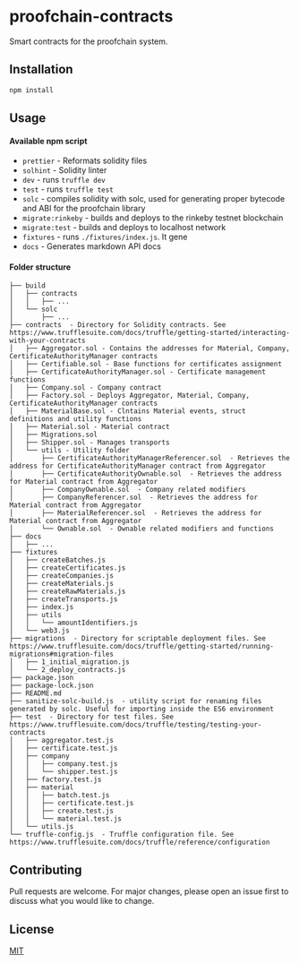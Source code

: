 # proofchain-contracts

Smart contracts for the proofchain system.

## Installation

```js
npm install
```

## Usage

#### Available npm script

- `prettier` - Reformats solidity files
- `solhint` - Solidity linter
- `dev` - runs `truffle dev`
- `test` - runs `truffle test`
- `solc` - compiles solidity with solc, used for generating proper bytecode and ABI for the proofchain library
- `migrate:rinkeby` - builds and deploys to the rinkeby testnet blockchain
- `migrate:test` - builds and deploys to localhost network
- `fixtures` - runs `./fixtures/index.js`. It gene
- `docs` - Generates markdown API docs

#### Folder structure

```
├── build
│   ├── contracts
│   │   ├── ...
│   └── solc
│       ├── ...
├── contracts  - Directory for Solidity contracts. See https://www.trufflesuite.com/docs/truffle/getting-started/interacting-with-your-contracts
│   ├── Aggregator.sol - Contains the addresses for Material, Company, CertificateAuthorityManager contracts
│   ├── Certifiable.sol - Base functions for certificates assignment
│   ├── CertificateAuthorityManager.sol - Certificate management functions
│   ├── Company.sol - Company contract
│   ├── Factory.sol - Deploys Aggregator, Material, Company, CertificateAuthorityManager contracts
│   ├── MaterialBase.sol - Clntains Material events, struct definitions and utility functions
│   ├── Material.sol - Material contract
│   ├── Migrations.sol
│   ├── Shipper.sol - Manages transports
│   └── utils - Utility folder
│       ├── CertificateAuthorityManagerReferencer.sol  - Retrieves the address for CertificateAuthorityManager contract from Aggregator
│       ├── CertificateAuthorityOwnable.sol  - Retrieves the address for Material contract from Aggregator
│       ├── CompanyOwnable.sol  - Company related modifiers
│       ├── CompanyReferencer.sol  - Retrieves the address for Material contract from Aggregator
│       ├── MaterialReferencer.sol  - Retrieves the address for Material contract from Aggregator
│       └── Ownable.sol  - Ownable related modifiers and functions
├── docs
│   ├── ...
├── fixtures
│   ├── createBatches.js
│   ├── createCertificates.js
│   ├── createCompanies.js
│   ├── createMaterials.js
│   ├── createRawMaterials.js
│   ├── createTransports.js
│   ├── index.js
│   ├── utils
│   │   └── amountIdentifiers.js
│   └── web3.js
├── migrations  - Directory for scriptable deployment files. See https://www.trufflesuite.com/docs/truffle/getting-started/running-migrations#migration-files
│   ├── 1_initial_migration.js
│   └── 2_deploy_contracts.js
├── package.json
├── package-lock.json
├── README.md
├── sanitize-solc-build.js  - utility script for renaming files generated by solc. Useful for importing inside the ES6 environment
├── test  - Directory for test files. See https://www.trufflesuite.com/docs/truffle/testing/testing-your-contracts
│   ├── aggregator.test.js
│   ├── certificate.test.js
│   ├── company
│   │   ├── company.test.js
│   │   └── shipper.test.js
│   ├── factory.test.js
│   ├── material
│   │   ├── batch.test.js
│   │   ├── certificate.test.js
│   │   ├── create.test.js
│   │   └── material.test.js
│   └── utils.js
└── truffle-config.js  - Truffle configuration file. See https://www.trufflesuite.com/docs/truffle/reference/configuration
```

## Contributing

Pull requests are welcome. For major changes, please open an issue first to discuss what you would like to change.

## License

[MIT](https://choosealicense.com/licenses/mit/)
